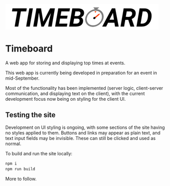 <img src="public/logo-whitebg.png" style="height:80px" alt="Timeboard logo" />

# Timeboard
A web app for storing and displaying top times at events.

This web app is currently being developed in preparation for an event in mid-September.

Most of the functionality has been implemented (server logic, client-server communication, and displaying text on the client), with the current development focus now being on styling for the client UI. 

## Testing the site
Development on UI styling is ongoing, with some sections of the site having no styles applied to them. Buttons and links may appear as plain text, and text input fields may be invisible. These can still be clicked and used as normal.

To build and run the site locally:
```sh
npm i
npm run build

```

More to follow.
